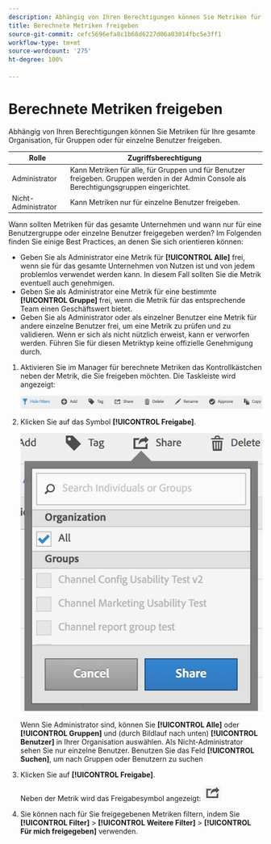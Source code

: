 ```yaml
---
description: Abhängig von Ihren Berechtigungen können Sie Metriken für Ihre gesamte Organisation, für Gruppen oder für einzelne Benutzer freigeben.
title: Berechnete Metriken freigeben
source-git-commit: cefc5696efa8c1b68d6227d06a03014fbc5e3ff1
workflow-type: tm+mt
source-wordcount: '275'
ht-degree: 100%

---
```


# Berechnete Metriken freigeben

Abhängig von Ihren Berechtigungen können Sie Metriken für Ihre gesamte Organisation, für Gruppen oder für einzelne Benutzer freigeben.

| Rolle | Zugriffsberechtigung |
|---|---|
| Administrator | Kann Metriken für alle, für Gruppen und für Benutzer freigeben. Gruppen werden in der Admin Console als Berechtigungsgruppen eingerichtet. |
| Nicht-Administrator | Kann Metriken nur für einzelne Benutzer freigeben. |

Wann sollten Metriken für das gesamte Unternehmen und wann nur für eine Benutzergruppe oder einzelne Benutzer freigegeben werden? Im Folgenden finden Sie einige Best Practices, an denen Sie sich orientieren können:

* Geben Sie als Administrator eine Metrik für **[!UICONTROL Alle]** frei, wenn sie für das gesamte Unternehmen von Nutzen ist und von jedem problemlos verwendet werden kann. In diesem Fall sollten Sie die Metrik eventuell auch genehmigen.
* Geben Sie als Administrator eine Metrik für eine bestimmte **[!UICONTROL Gruppe]** frei, wenn die Metrik für das entsprechende Team einen Geschäftswert bietet.
* Geben Sie als Administrator oder als einzelner Benutzer eine Metrik für andere einzelne Benutzer frei, um eine Metrik zu prüfen und zu validieren. Wenn er sich als nicht nützlich erweist, kann er verworfen werden. Führen Sie für diesen Metriktyp keine offizielle Genehmigung durch.

1. Aktivieren Sie im Manager für berechnete Metriken das Kontrollkästchen neben der Metrik, die Sie freigeben möchten. Die Taskleiste wird angezeigt:

   ![](assets/cm_task_bar.png)

1. Klicken Sie auf das Symbol **[!UICONTROL Freigabe]**.

   ![](assets/cm_share.png)

   Wenn Sie Administrator sind, können Sie **[!UICONTROL Alle]** oder **[!UICONTROL Gruppen]** und (durch Bildlauf nach unten) **[!UICONTROL Benutzer]** in Ihrer Organisation auswählen. Als Nicht-Administrator sehen Sie nur einzelne Benutzer. Benutzen Sie das Feld **[!UICONTROL Suchen]**, um nach Gruppen oder Benutzern zu suchen

1. Klicken Sie auf **[!UICONTROL Freigabe]**.

   Neben der Metrik wird das Freigabesymbol angezeigt:  ![](assets/share_icon.png)

1. Sie können nach für Sie freigegebenen Metriken filtern, indem Sie **[!UICONTROL Filter]** > **[!UICONTROL Weitere Filter]** > **[!UICONTROL Für mich freigegeben]** verwenden.
